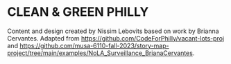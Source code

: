# CLEAN & GREEN PHILLY

Content and design created by Nissim Lebovits based on work by Brianna Cervantes.
Adapted from https://github.com/CodeForPhilly/vacant-lots-proj and https://github.com/musa-6110-fall-2023/story-map-project/tree/main/examples/NoLA_Surveillance_BrianaCervantes.